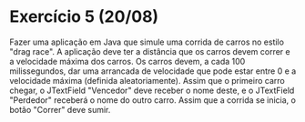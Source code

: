 # Exercício 5 (20/08)

Fazer uma aplicação em Java que simule uma corrida de carros no estilo "drag race". A aplicação deve ter a distância que os carros devem correr e a velocidade máxima dos carros. Os carros devem, a cada 100 milissegundos, dar uma arrancada de velocidade que pode estar entre 0 e a velocidade máxima (definida aleatoriamente). Assim que o primeiro carro chegar, o JTextField "Vencedor" deve receber o nome deste, e o JTextField "Perdedor" receberá o nome do outro carro. Assim que a corrida se inicia, o botão "Correr" deve sumir.
